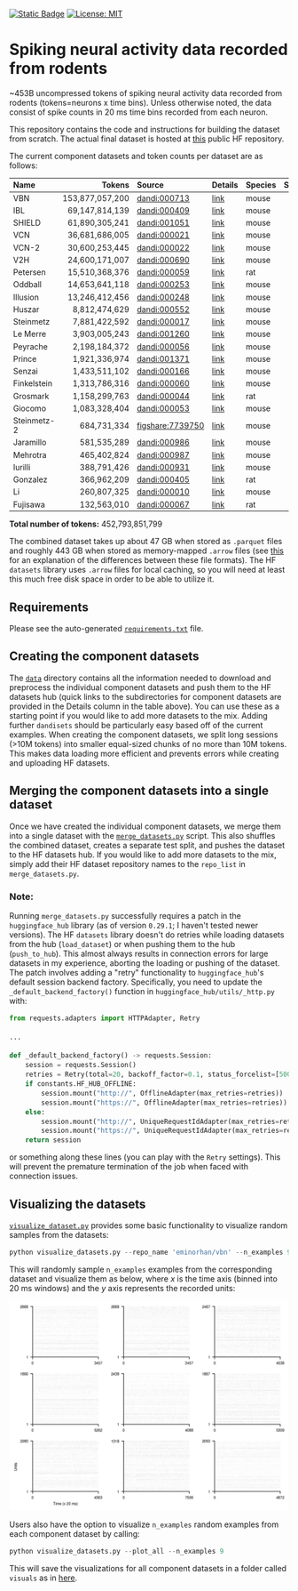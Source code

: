 [![Static Badge](https://img.shields.io/badge/🤗_datasets-neural_pile_rodent-blue)](https://huggingface.co/datasets/eminorhan/neural-pile-rodent)
[![License: MIT](https://img.shields.io/badge/License-MIT-yellow.svg)](https://opensource.org/licenses/MIT)

# Spiking neural activity data recorded from rodents 

~453B uncompressed tokens of spiking neural activity data recorded from rodents (tokens=neurons x time bins). Unless otherwise noted, the data consist of spike counts in 20 ms time bins recorded from each neuron.

This repository contains the code and instructions for building the dataset from scratch. The actual final dataset is hosted at [this](https://huggingface.co/datasets/eminorhan/neural-pile-rodent) public HF repository.

The current component datasets and token counts per dataset are as follows:

| Name        | Tokens            | Source                                                                                                                      | Details                      | Species | Subjects | Sessions |
| :---------- | ----------------: | :-------------------------------------------------------------------------------------------------------------------------- | :---------------------------|:--------|---------:| -------: |
| VBN         | 153,877,057,200   | [dandi:000713](https://dandiarchive.org/dandiset/000713)                                                                       | [link](data/vbn)             | mouse   | 81       |      153 |
| IBL         | 69,147,814,139    | [dandi:000409](https://dandiarchive.org/dandiset/000409)                                                                       | [link](data/ibl)             | mouse   | 115      |      347 |
| SHIELD      | 61,890,305,241    | [dandi:001051](https://dandiarchive.org/dandiset/001051)                                                                       | [link](data/shield)          | mouse   | 27       |       99 |
| VCN         | 36,681,686,005    | [dandi:000021](https://dandiarchive.org/dandiset/000021)                                                                       | [link](data/vcn)             | mouse   | 32       |       32 |
| VCN-2       | 30,600,253,445    | [dandi:000022](https://dandiarchive.org/dandiset/000022)                                                                       | [link](data/vcn-2)           | mouse   | 26       |       26 |
| V2H         | 24,600,171,007    | [dandi:000690](https://dandiarchive.org/dandiset/000690)                                                                       | [link](data/v2h)             | mouse   | 25       |       25 |
| Petersen    | 15,510,368,376    | [dandi:000059](https://dandiarchive.org/dandiset/000059)                                                                       | [link](data/petersen)        | rat     | 5        |       24 |
| Oddball     | 14,653,641,118    | [dandi:000253](https://dandiarchive.org/dandiset/000253)                                                                       | [link](data/oddball)         | mouse   | 14       |       14 |
| Illusion    | 13,246,412,456    | [dandi:000248](https://dandiarchive.org/dandiset/000248)                                                                       | [link](data/illusion)        | mouse   | 12       |       12 |
| Huszar      | 8,812,474,629     | [dandi:000552](https://dandiarchive.org/dandiset/000552)                                                                       | [link](data/huszar)          | mouse   | 17       |       65 |
| Steinmetz   | 7,881,422,592     | [dandi:000017](https://dandiarchive.org/dandiset/000017)                                                                       | [link](data/steinmetz)       | mouse   | 10       |       39 |
| Le Merre    | 3,903,005,243     | [dandi:001260](https://dandiarchive.org/dandiset/001260)                                                                       | [link](data/lemerre)         | mouse   | 41       |       74 |
| Peyrache    | 2,198,184,372     | [dandi:000056](https://dandiarchive.org/dandiset/000056)                                                                       | [link](data/peyrache)        | mouse   | 7        |       40 |
| Prince      | 1,921,336,974     | [dandi:001371](https://dandiarchive.org/dandiset/001371)                                                                       | [link](data/prince)          | mouse   | 7        |       66 |
| Senzai      | 1,433,511,102     | [dandi:000166](https://dandiarchive.org/dandiset/000166)                                                                       | [link](data/senzai)          | mouse   | 19       |       19 |
| Finkelstein | 1,313,786,316     | [dandi:000060](https://dandiarchive.org/dandiset/000060)                                                                       | [link](data/finkelstein)     | mouse   | 9        |       98 |
| Grosmark    | 1,158,299,763     | [dandi:000044](https://dandiarchive.org/dandiset/000044)                                                                       | [link](data/grosmark)        | rat     | 4        |        8 |
| Giocomo     | 1,083,328,404     | [dandi:000053](https://dandiarchive.org/dandiset/000053)                                                                       | [link](data/giocomo)         | mouse   | 34       |      349 |
| Steinmetz-2 | 684,731,334       | [figshare:7739750](https://figshare.com/articles/dataset/Eight-probe_Neuropixels_recordings_during_spontaneous_behaviors/7739750)| [link](data/steinmetz-2)   | mouse   | 3        |        3 |
| Jaramillo   | 581,535,289       | [dandi:000986](https://dandiarchive.org/dandiset/000986)                                                                       | [link](data/jaramillo)       | mouse   | 5        |       15 |
| Mehrotra    | 465,402,824       | [dandi:000987](https://dandiarchive.org/dandiset/000987)                                                                       | [link](data/mehrotra)        | mouse   | 3        |       14 |
| Iurilli     | 388,791,426       | [dandi:000931](https://dandiarchive.org/dandiset/000931)                                                                       | [link](data/iurilli)         | mouse   | 1        |        1 |
| Gonzalez    | 366,962,209       | [dandi:000405](https://dandiarchive.org/dandiset/000405)                                                                       | [link](data/gonzalez)        | rat     | 5        |      276 |
| Li          | 260,807,325       | [dandi:000010](https://dandiarchive.org/dandiset/000010)                                                                       | [link](data/li)              | mouse   | 23       |       99 |
| Fujisawa    | 132,563,010       | [dandi:000067](https://dandiarchive.org/dandiset/000067)                                                                       | [link](data/fujisawa)        | rat     | 3        |       10 |

**Total number of tokens:** 452,793,851,799

 The combined dataset takes up about 47 GB when stored as `.parquet` files and roughly 443 GB when stored as memory-mapped `.arrow` files (see [this](https://stackoverflow.com/a/56481636) for an explanation of the differences between these file formats). The HF `datasets` library uses `.arrow` files for local caching, so you will need at least this much free disk space in order to be able to utilize it.

## Requirements
Please see the auto-generated [`requirements.txt`](requirements.txt) file.

## Creating the component datasets
The [`data`](data) directory contains all the information needed to download and preprocess the individual component datasets and push them to the HF datasets hub (quick links to the subdirectories for component datasets are provided in the Details column in the table above). You can use these as a starting point if you would like to add more datasets to the mix. Adding further `dandisets` should be particularly easy based off of the current examples. When creating the component datasets, we split long sessions (>10M tokens) into smaller equal-sized chunks of no more than 10M tokens. This makes data loading more efficient and prevents errors while creating and uploading HF datasets.

## Merging the component datasets into a single dataset
Once we have created the individual component datasets, we merge them into a single dataset with the [`merge_datasets.py`](merge_datasets.py) script. This also shuffles the combined dataset, creates a separate test split, and pushes the dataset to the HF datasets hub. If you would like to add more datasets to the mix, simply add their HF dataset repository names to the `repo_list` in `merge_datasets.py`.

### Note:
Running `merge_datasets.py` successfully requires a patch in the `huggingface_hub` library (as of version `0.29.1`; I haven't tested newer versions). The HF `datasets` library doesn't do retries while loading datasets from the hub (`load_dataset`) or when pushing them to the hub (`push_to_hub`). This almost always results in connection errors for large datasets in my experience, aborting the loading or pushing of the dataset. The patch involves adding a "retry" functionality to `huggingface_hub`'s default session backend factory. Specifically, you need to update the `_default_backend_factory()` function in `huggingface_hub/utils/_http.py` with:
```python
from requests.adapters import HTTPAdapter, Retry

...

def _default_backend_factory() -> requests.Session:
    session = requests.Session()
    retries = Retry(total=20, backoff_factor=0.1, status_forcelist=[500, 502, 503, 504])
    if constants.HF_HUB_OFFLINE:
        session.mount("http://", OfflineAdapter(max_retries=retries))
        session.mount("https://", OfflineAdapter(max_retries=retries))
    else:
        session.mount("http://", UniqueRequestIdAdapter(max_retries=retries))
        session.mount("https://", UniqueRequestIdAdapter(max_retries=retries))
    return session
```  
or something along these lines (you can play with the `Retry` settings). This will prevent the premature termination of the job when faced with connection issues. 

## Visualizing the datasets
[`visualize_dataset.py`](visualize_dataset.py) provides some basic functionality to visualize random samples from the datasets:
```python
python visualize_datasets.py --repo_name 'eminorhan/vbn' --n_examples 9
```
This will randomly sample `n_examples` examples from the corresponding dataset and visualize them as below, where *x* is the time axis (binned into 20 ms windows) and the *y* axis represents the recorded units:

![](visuals/vbn.jpg)

Users also have the option to visualize `n_examples` random examples from each component dataset by calling:
```python
python visualize_datasets.py --plot_all --n_examples 9
```

This will save the visualizations for all component datasets in a folder called `visuals` as in [here](visuals).